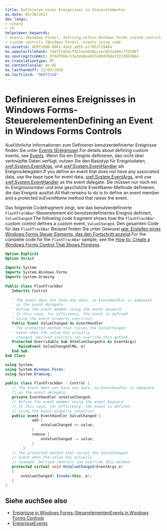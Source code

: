 ```yaml
---
title: Definieren eines Ereignisses in Steuerelementen
ms.date: 03/30/2017
dev_langs:
- csharp
- vb
helpviewer_keywords:
- events [Windows Forms], defining within Windows Forms custom controls
- custom controls [Windows Forms], events using code
ms.assetid: d89f1096-8061-42e2-a855-a1f053f1940a
ms.openlocfilehash: fabffc02ecf921eed428ec1ec452aa60c77b5987
ms.sourcegitcommit: 9f6df084c53a3da0ea657ed0d708a72213683084
ms.translationtype: MT
ms.contentlocale: de-DE
ms.lasthandoff: 12/09/2020
ms.locfileid: "96972144"
---
```

# <a name="defining-an-event-in-windows-forms-controls"></a><span data-ttu-id="5f909-102">Definieren eines Ereignisses in Windows Forms-Steuerelementen</span><span class="sxs-lookup"><span data-stu-id="5f909-102">Defining an Event in Windows Forms Controls</span></span>

<span data-ttu-id="5f909-103">Ausführliche Informationen zum Definieren benutzerdefinierter Ereignisse finden Sie unter [Events (Ereignisse](/dotnet/standard/events/index)).</span><span class="sxs-lookup"><span data-stu-id="5f909-103">For details about defining custom events, see [Events](/dotnet/standard/events/index).</span></span> <span data-ttu-id="5f909-104">Wenn Sie ein Ereignis definieren, das nicht über verknüpfte Daten verfügt, nutzen Sie den Basistyp für Ereignisdaten, <xref:System.EventArgs>, und <xref:System.EventHandler> als Ereignisdelegaten.</span><span class="sxs-lookup"><span data-stu-id="5f909-104">If you define an event that does not have any associated data, use the base type for event data, <xref:System.EventArgs>, and use <xref:System.EventHandler> as the event delegate.</span></span> <span data-ttu-id="5f909-105">Sie müssen nur noch ein `On` *Ereignismember* und eine geschützte EventName-Methode definieren, die das Ereignis auslöst.</span><span class="sxs-lookup"><span data-stu-id="5f909-105">All that remains to do is to define an event member and a protected `On`*EventName* method that raises the event.</span></span>  
  
 <span data-ttu-id="5f909-106">Das folgende Codefragment zeigt, wie das benutzerdefinierte `FlashTrackBar`-Steuerelement ein benutzerdefiniertes Ereignis definiert, `ValueChanged`.</span><span class="sxs-lookup"><span data-stu-id="5f909-106">The following code fragment shows how the `FlashTrackBar` custom control defines a custom event, `ValueChanged`.</span></span> <span data-ttu-id="5f909-107">Den gesamten Code für das `FlashTrackBar` Beispiel finden Sie unter Gewusst [wie: Erstellen eines Windows Forms Steuer Elements, das den Fortschritt anzeigt](how-to-create-a-windows-forms-control-that-shows-progress.md).</span><span class="sxs-lookup"><span data-stu-id="5f909-107">For the complete code for the `FlashTrackBar` sample, see the [How to: Create a Windows Forms Control That Shows Progress](how-to-create-a-windows-forms-control-that-shows-progress.md).</span></span>  
  
```vb  
Option Explicit  
Option Strict  
  
Imports System  
Imports System.Windows.Forms  
Imports System.Drawing  
  
Public Class FlashTrackBar  
   Inherits Control  
  
   ' The event does not have any data, so EventHandler is adequate
   ' as the event delegate.
   ' Define the event member using the event keyword.  
   ' In this case, for efficiency, the event is defined
   ' using the event property construct.  
   Public Event ValueChanged As EventHandler  
   ' The protected method that raises the ValueChanged
   ' event when the value has actually
   ' changed. Derived controls can override this method.
   Protected Overridable Sub OnValueChanged(e As EventArgs)  
      RaiseEvent ValueChanged(Me, e)  
   End Sub  
End Class  
```  
  
```csharp  
using System;  
using System.Windows.Forms;  
using System.Drawing;  
  
public class FlashTrackBar : Control {  
   // The event does not have any data, so EventHandler is adequate
   // as the event delegate.  
   private EventHandler onValueChanged;  
   // Define the event member using the event keyword.  
   // In this case, for efficiency, the event is defined
   // using the event property construct.  
   public event EventHandler ValueChanged {  
            add {  
                onValueChanged += value;  
            }  
            remove {  
                onValueChanged -= value;  
            }  
        }  
   // The protected method that raises the ValueChanged  
   // event when the value has actually
   // changed. Derived controls can override this method.
   protected virtual void OnValueChanged(EventArgs e)
   {  
       onValueChanged?.Invoke(this, e);  
   }  
}  
```  
  
## <a name="see-also"></a><span data-ttu-id="5f909-108">Siehe auch</span><span class="sxs-lookup"><span data-stu-id="5f909-108">See also</span></span>

- [<span data-ttu-id="5f909-109">Ereignisse in Windows Forms-Steuerelementen</span><span class="sxs-lookup"><span data-stu-id="5f909-109">Events in Windows Forms Controls</span></span>](events-in-windows-forms-controls.md)
- [<span data-ttu-id="5f909-110">Ereignisse</span><span class="sxs-lookup"><span data-stu-id="5f909-110">Events</span></span>](/dotnet/standard/events/index)
